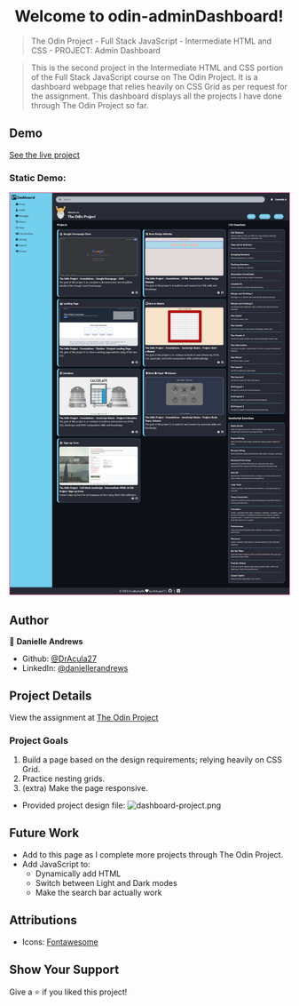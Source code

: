 <h1 align="center">Welcome to odin-adminDashboard!</h1>

> The Odin Project - Full Stack JavaScript - Intermediate HTML and CSS - PROJECT: Admin Dashboard

> This is the second project in the Intermediate HTML and CSS portion of the Full Stack JavaScript course on The Odin Project. It is a dashboard webpage that relies heavily on CSS Grid as per request for the assignment. This dashboard displays all the projects I have done through The Odin Project so far.

## Demo

[See the live project](https://DrAcula27.github.io/odin-adminDashboard/)

### Static Demo:

<img src="./img/admin-dashboard.png#bordered" alt="static demo" style="border: 1px solid #dd6387;" />

## Author

👤 **Danielle Andrews**

- Github: [@DrAcula27](https://github.com/DrAcula27)
- LinkedIn: [@daniellerandrews](https://linkedin.com/in/daniellerandrews)

## Project Details

View the assignment at [The Odin Project](https://www.theodinproject.com/lessons/node-path-intermediate-html-and-css-admin-dashboard)

### Project Goals

1. Build a page based on the design requirements; relying heavily on CSS Grid.
1. Practice nesting grids.
1. (extra) Make the page responsive.

- Provided project design file: ![dashboard-project.png](https://cdn.statically.io/gh/TheOdinProject/curriculum/43cc6ab69fdfbef40d431a65677d2144668930ac/intermediate_html_css/grid/project_admin_dashboard/imgs/dashboard-project.png)

## Future Work

- Add to this page as I complete more projects through The Odin Project.
- Add JavaScript to:
  - Dynamically add HTML
  - Switch between Light and Dark modes
  - Make the search bar actually work

## Attributions

- Icons: [Fontawesome](https://fontawesome.com/)

## Show Your Support

Give a ⭐️ if you liked this project!
